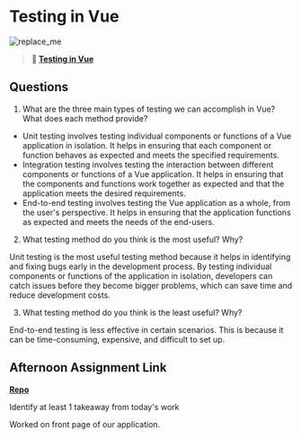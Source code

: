 # Testing in Vue

![replace_me](https://codeworks.blob.core.windows.net/public/assets/img/illustrations/placeholder.svg)

> **📖 [Testing in Vue](https://codeworksacademy.com/fs-student-guide/resources/wk8-9/04-Vue-Testing)**

## Questions

1. What are the three main types of testing we can accomplish in Vue? What does each method provide?

- Unit testing involves testing individual components or functions of a Vue application in isolation. It helps in ensuring that each component or function behaves as expected and meets the specified requirements.
- Integration testing involves testing the interaction between different components or functions of a Vue application. It helps in ensuring that the components and functions work together as expected and that the application meets the desired requirements.
- End-to-end testing involves testing the Vue application as a whole, from the user's perspective. It helps in ensuring that the application functions as expected and meets the needs of the end-users.

2. What testing method do you think is the most useful? Why?

Unit testing is the most useful testing method because it helps in identifying and fixing bugs early in the development process. By testing individual components or functions of the application in isolation, developers can catch issues before they become bigger problems, which can save time and reduce development costs.

3. What testing method do you think is the least useful? Why?

 End-to-end testing is less effective in certain scenarios. This is because it can be time-consuming, expensive, and difficult to set up.

## Afternoon Assignment Link

**[Repo](https://github.com/AnastasiiaShaynyuk/<ASSIGNMENT_REPO>)**

Identify at least 1 takeaway from today's work

Worked on front page of our application.
